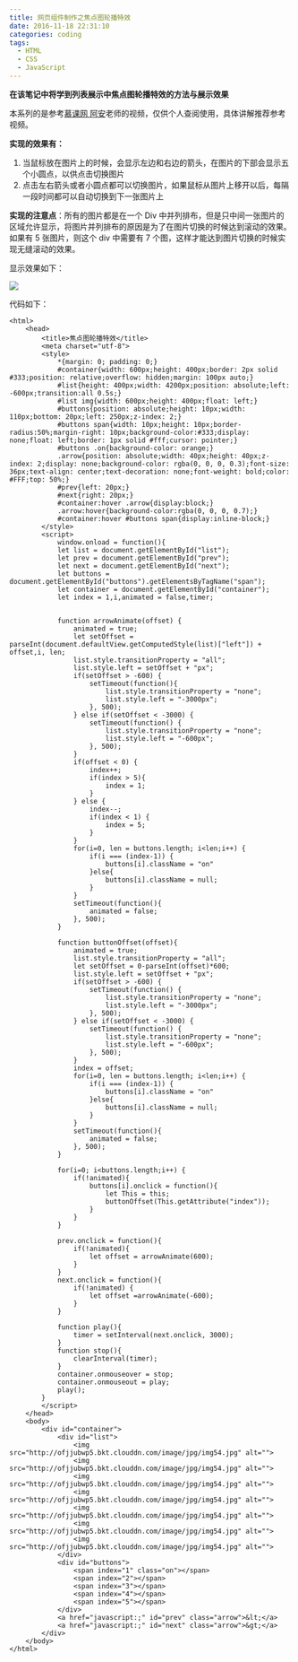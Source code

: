 ```yaml
---
title: 网页组件制作之焦点图轮播特效
date: 2016-11-18 22:31:10
categories: coding
tags:
  - HTML
  - CSS
  - JavaScript
---
```


**在该笔记中将学到列表展示中焦点图轮播特效的方法与展示效果**

本系列的是参考[慕课网 阿安](http://www.imooc.com/u/101164/courses?sort=publish)老师的视频，仅供个人查阅使用，具体讲解推荐参考视频。

**实现的效果有：**

1. 当鼠标放在图片上的时候，会显示左边和右边的箭头，在图片的下部会显示五个小圆点，以供点击切换图片
2. 点击左右箭头或者小圆点都可以切换图片，如果鼠标从图片上移开以后，每隔一段时间都可以自动切换到下一张图片上


**实现的注意点**：所有的图片都是在一个 Div 中并列排布，但是只中间一张图片的区域允许显示，将图片并列排布的原因是为了在图片切换的时候达到滚动的效果。如果有 5 张图片，则这个 div 中需要有 7 个图，这样才能达到图片切换的时候实现无缝滚动的效果。

显示效果如下：

![](http://ofjjubwp5.bkt.clouddn.com/image/png/img58.PNG)

<!--more-->

代码如下：
	
	<html>
	    <head>
	        <title>焦点图轮播特效</title>
	        <meta charset="utf-8">
	        <style>
	            *{margin: 0; padding: 0;}
	            #container{width: 600px;height: 400px;border: 2px solid #333;position: relative;overflow: hidden;margin: 100px auto;}
	            #list{height: 400px;width: 4200px;position: absolute;left: -600px;transition:all 0.5s;}
	            #list img{width: 600px;height: 400px;float: left;}
	            #buttons{position: absolute;height: 10px;width: 110px;bottom: 20px;left: 250px;z-index: 2;}
	            #buttons span{width: 10px;height: 10px;border-radius:50%;margin-right: 10px;background-color:#333;display: none;float: left;border: 1px solid #fff;cursor: pointer;}
	            #buttons .on{background-color: orange;}
	            .arrow{position: absolute;width: 40px;height: 40px;z-index: 2;display: none;background-color: rgba(0, 0, 0, 0.3);font-size: 36px;text-align: center;text-decoration: none;font-weight: bold;color: #FFF;top: 50%;}
	            #prev{left: 20px;}
	            #next{right: 20px;}
	            #container:hover .arrow{display:block;}
	            .arrow:hover{background-color:rgba(0, 0, 0, 0.7);}
	            #container:hover #buttons span{display:inline-block;}
	        </style>
	        <script>
	            window.onload = function(){
	            let list = document.getElementById("list");
	            let prev = document.getElementById("prev");
	            let next = document.getElementById("next");
	            let buttons = document.getElementById("buttons").getElementsByTagName("span");
	            let container = document.getElementById("container");
	            let index = 1,i,animated = false,timer;
	
	
	            function arrowAnimate(offset) {
	                animated = true;
	                let setOffset = parseInt(document.defaultView.getComputedStyle(list)["left"]) + offset,i, len;
	                list.style.transitionProperty = "all";
	                list.style.left = setOffset + "px";
	                if(setOffset > -600) {
	                    setTimeout(function(){
	                        list.style.transitionProperty = "none";
	                        list.style.left = "-3000px";    
	                    }, 500);
	                } else if(setOffset < -3000) {
	                    setTimeout(function() {
	                        list.style.transitionProperty = "none";
	                        list.style.left = "-600px";
	                    }, 500);
	                }
	                if(offset < 0) {
	                    index++;
	                    if(index > 5){
	                        index = 1;
	                    }
	                } else {
	                    index--;
	                    if(index < 1) {
	                        index = 5;
	                    }
	                }
	                for(i=0, len = buttons.length; i<len;i++) {
	                    if(i === (index-1)) {
	                        buttons[i].className = "on"
	                    }else{
	                        buttons[i].className = null;
	                    }
	                }
	                setTimeout(function(){
	                    animated = false;
	                }, 500);
	            }
	
	            function buttonOffset(offset){
	                animated = true;
	                list.style.transitionProperty = "all";
	                let setOffset = 0-parseInt(offset)*600;
	                list.style.left = setOffset + "px";
	                if(setOffset > -600) {
	                    setTimeout(function() {
	                        list.style.transitionProperty = "none";
	                        list.style.left = "-3000px"; 
	                    }, 500);
	                } else if(setOffset < -3000) {
	                    setTimeout(function() {
	                        list.style.transitionProperty = "none";
	                        list.style.left = "-600px";
	                    }, 500);
	                }
	                index = offset;
	                for(i=0, len = buttons.length; i<len;i++) {
	                    if(i === (index-1)) {
	                        buttons[i].className = "on"
	                    }else{
	                        buttons[i].className = null;
	                    }
	                }
	                setTimeout(function(){
	                    animated = false;
	                }, 500);
	            }
	
	            for(i=0; i<buttons.length;i++) {
	                if(!animated){
	                    buttons[i].onclick = function(){
	                        let This = this;
	                        buttonOffset(This.getAttribute("index"));
	                    }
	                }
	            }
	            
	            prev.onclick = function(){
	                if(!animated){
	                    let offset = arrowAnimate(600);  
	                }
	            }
	            next.onclick = function(){
	                if(!animated) {
	                    let offset =arrowAnimate(-600);
	                }
	            }
	
	            function play(){
	                timer = setInterval(next.onclick, 3000);
	            }
	            function stop(){
	                clearInterval(timer);
	            }
	            container.onmouseover = stop;
	            container.onmouseout = play;
	            play();
	        }
	        </script>
	    </head>
	    <body>
	        <div id="container">
	            <div id="list">
	                <img src="http://ofjjubwp5.bkt.clouddn.com/image/jpg/img54.jpg" alt="">
	                <img src="http://ofjjubwp5.bkt.clouddn.com/image/jpg/img54.jpg" alt="">
	                <img src="http://ofjjubwp5.bkt.clouddn.com/image/jpg/img54.jpg" alt="">
	                <img src="http://ofjjubwp5.bkt.clouddn.com/image/jpg/img54.jpg" alt="">
	                <img src="http://ofjjubwp5.bkt.clouddn.com/image/jpg/img54.jpg" alt="">
	                <img src="http://ofjjubwp5.bkt.clouddn.com/image/jpg/img54.jpg" alt="">
	                <img src="http://ofjjubwp5.bkt.clouddn.com/image/jpg/img54.jpg" alt="">                
	            </div>
	            <div id="buttons">
	                <span index="1" class="on"></span>
	                <span index="2"></span>
	                <span index="3"></span>
	                <span index="4"></span>
	                <span index="5"></span>
	            </div>
	            <a href="javascript:;" id="prev" class="arrow">&lt;</a>
	            <a href="javascript:;" id="next" class="arrow">&gt;</a>
	        </div>
	    </body>
	</html>
